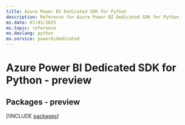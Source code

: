 ```yaml
---
title: Azure Power BI Dedicated SDK for Python
description: Reference for Azure Power BI Dedicated SDK for Python
ms.date: 07/01/2025
ms.topic: reference
ms.devlang: python
ms.service: powerbidedicated
---
```

# Azure Power BI Dedicated SDK for Python - preview
## Packages - preview
[!INCLUDE [packages](power-bi-dedicated-index.md)]